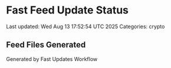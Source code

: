 # Fast Feed Update Status
Last updated: Wed Aug 13 17:52:54 UTC 2025
Categories: crypto

## Feed Files Generated

Generated by Fast Updates Workflow
